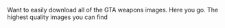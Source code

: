 Want to easily download all of the GTA weapons images. Here you go. The highest quality images you can find
